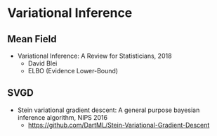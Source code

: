 # Variational Inference

## Mean Field
- Variational Inference: A Review for Statisticians, 2018
	- David Blei
	- ELBO (Evidence Lower-Bound)

## SVGD
- Stein variational gradient descent: A general purpose bayesian inference algorithm, NIPS 2016
	- https://github.com/DartML/Stein-Variational-Gradient-Descent
